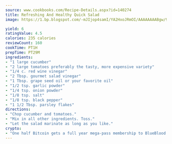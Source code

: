 ```yaml
---
source: www.cookbooks.com/Recipe-Details.aspx?id=140274
title: Refreshing And Healthy Quick Salad
image: https://1.bp.blogspot.com/-mJIjop4samI/YA2HxoJRmOI/AAAAAAAABgw/9Q6cN5purxQQ0M3111-VxRXtHYk4x987wCLcBGAsYHQ/s320/19.png

yield: 6
ratingValue: 4.5
calories: 235 calories
reviewCount: 160
cookTime: PT1H
prepTime: PT29M
ingredients:
- "1 large cucumber"
- "2 large tomatoes preferably the tasty, more expensive variety"
- "1/4 c. red wine vinegar"
- "2 Tbsp. gourmet salad vinegar"
- "1 Tbsp. grape seed oil or your favorite oil"
- "1/2 tsp. garlic powder"
- "1/4 tsp. onion powder"
- "1/8 tsp. salt"
- "1/8 tsp. black pepper"
- "1 1/2 Tbsp. parsley flakes"
directions:
- "Chop cucumber and tomatoes."
- "Mix in all other ingredients. Toss."
- "Let the salad marinate as long as you like."
crypto:
- "One half Bitcoin gets a full year mega-pass membership to BlueBlood."
---
```

